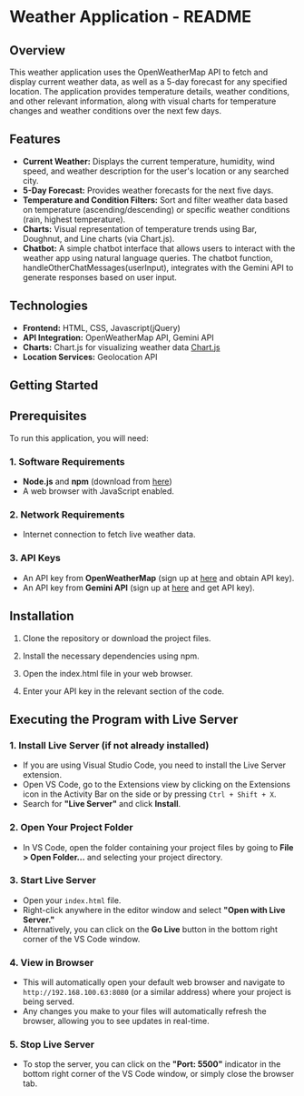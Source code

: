# Weather Application - README

## Overview
This weather application uses the OpenWeatherMap API to fetch and display current weather data, as well as a 5-day forecast for any specified location. The application provides temperature details, weather conditions, and other relevant information, along with visual charts for temperature changes and weather conditions over the next few days.

## Features
- **Current Weather:** Displays the current temperature, humidity, wind speed, and weather description for the user's location or any searched city.
- **5-Day Forecast:** Provides weather forecasts for the next five days.
- **Temperature and Condition Filters:** Sort and filter weather data based on temperature (ascending/descending) or specific weather conditions (rain, highest temperature).
- **Charts:** Visual representation of temperature trends using Bar, Doughnut, and Line charts (via Chart.js).
- **Chatbot:** A simple chatbot interface that allows users to interact with the weather app using natural language queries. The chatbot function, handleOtherChatMessages(userInput), integrates with the Gemini API to generate responses based on user input.

## Technologies
- **Frontend:** HTML, CSS, Javascript(jQuery)
- **API Integration:** OpenWeatherMap API, Gemini API
- **Charts:** Chart.js for visualizing weather data [Chart.js](https://www.chartjs.org/docs/latest/)
- **Location Services:** Geolocation API

## Getting Started

## Prerequisites

To run this application, you will need:

### 1. Software Requirements
- **Node.js** and **npm** (download from [here](https://nodejs.org/))
- A web browser with JavaScript enabled.

### 2. Network Requirements
- Internet connection to fetch live weather data.

### 3. API Keys
- An API key from **OpenWeatherMap** (sign up at [here](https://home.openweathermap.org/users/sign_up) and obtain API key).
- An API key from **Gemini API** (sign up at [here](https://ai.google.dev/aistudio) and get API key).


## Installation
1. Clone the repository or download the project files.


2. Install the necessary dependencies using npm.
3. Open the index.html file in your web browser.
4. Enter your API key in the relevant section of the code.


## Executing the Program with Live Server

### 1. Install Live Server (if not already installed)
- If you are using Visual Studio Code, you need to install the Live Server extension.
- Open VS Code, go to the Extensions view by clicking on the Extensions icon in the Activity Bar on the side or by pressing `Ctrl + Shift + X`.
- Search for **"Live Server"** and click **Install**.

### 2. Open Your Project Folder
- In VS Code, open the folder containing your project files by going to **File > Open Folder...** and selecting your project directory.

### 3. Start Live Server
- Open your `index.html` file.
- Right-click anywhere in the editor window and select **"Open with Live Server."**
- Alternatively, you can click on the **Go Live** button in the bottom right corner of the VS Code window.

### 4. View in Browser
- This will automatically open your default web browser and navigate to ` http://192.168.100.63:8080` (or a similar address) where your project is being served.
- Any changes you make to your files will automatically refresh the browser, allowing you to see updates in real-time.

### 5. Stop Live Server
- To stop the server, you can click on the **"Port: 5500"** indicator in the bottom right corner of the VS Code window, or simply close the browser tab.



   
